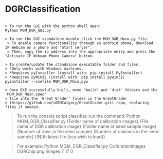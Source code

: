 # DGRClassification

~~~~~~~~~~~~~~~~~~~~~~~~~~~~~~~~~~~~~~~~~~~~~~~~~~~~~~~~~~~~~~~~~~~~~~~~~~~~~~~~~~~~~~~~~~~~~~~~~~~~~~~~~~~~

> To run the GUI with the python shell open:
Python MGM_DGR_GUI.py

> To run the GUI standalone double click the MGM_DGR_Main.py file.
 > To enable camera functionality through an android phone, download IP Webcam on a phone and "Start server".
 > Then, copy the ip address into the appropriate entry and press the "Activate IP Webcam Phone Camera" button.

> To create/update the standalone executable folder and files:
> *Only works with Windows machines.
> *Requires pyInstaller (install with: pip install PyInstaller)
> *Requires pyWin32 (install with: pip install pywin32)
pyinstaller --onefile MGM_DGR_Main.pyw

> Once EXE successfully built, move 'build' and 'dist' folders and the 'MGM_DGR_Main.spec' 
> file into the 'Great Grader' folder in the GreatGrader 
> (https://github.com/iGEMCalgary/GreatGrader.git) repo, replacing files if needed.

~~~~~~~~~~~~~~~~~~~~~~~~~~~~~~~~~~~~~~~~~~~~~~~~~~~~~~~~~~~~~~~~~~~~~~~~~~~~~~~~~~~~~~~~~~~~~~~~~~~~~~~~~~~~

> To run the console script classifier, run the command:
Python MGM_DGR_Classifier.py {Folder name of calibration images} {File name of DGR calibration image} 
			     {Folder name of seed sample image}  {Number of rows in the seed sample} 
			     {Number of columns in the seed sample} {(N)th latest file (you wish to load)}  

> For example:
Python MGM_DGR_Classifier.py CalibrationImages DGRChip.png Images 7 17 0

~~~~~~~~~~~~~~~~~~~~~~~~~~~~~~~~~~~~~~~~~~~~~~~~~~~~~~~~~~~~~~~~~~~~~~~~~~~~~~~~~~~~~~~~~~~~~~~~~~~~~~~~~~~~